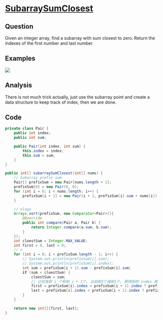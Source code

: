 # [SubarraySumClosest](http://www.lintcode.com/en/problem/subarray-sum-closest/#)

## Question

Given an integer array, find a subarray with sum closest to zero. Return the indexes of the first number and last number.

## Examples

![](https://farm5.staticflickr.com/4216/35524940171_35b5ca783f_o.jpg)

## Analysis

There is not much trick actually, just use the subarray point and create a data structure to keep track of index, then we are done.

## Code

```java
private class Pair {
    public int index;
    public int sum;

    public Pair(int index, int sum) {
        this.index = index;
        this.sum = sum;
    }
}

public int[] subarraySumClosest(int[] nums) {
    // Subarray prefix sum
    Pair[] prefixSum = new Pair[nums.length + 1];
    prefixSum[0] = new Pair(0, 0);
    for (int i = 0; i < nums.length; i++) {
        prefixSum[i + 1] = new Pair(i + 1, prefixSum[i].sum + nums[i]);
    }

    // nlogn
    Arrays.sort(prefixSum, new Comparator<Pair>(){
        @Override
        public int compare(Pair a, Pair b) {
            return Integer.compare(a.sum, b.sum);
        }
    });
    int cloestSum = Integer.MAX_VALUE;
    int first = 0, last = 0;
    // n
    for (int i = 0; i < prefixSum.length - 1; i++) {
        // System.out.println(prefixSum[i].sum);
        // System.out.println(prefixSum[i].index);
        int sum = prefixSum[i + 1].sum - prefixSum[i].sum;
        if (sum < cloestSum) {
            cloestSum = sum;
            // 记住是前 i 个和前 i + 1个, 比如前3个减前1个, 那得到的 index 其实是[1,2]
            first = prefixSum[i].index < prefixSum[i + 1].index ? prefixSum[i].index: prefixSum[i + 1].index;
            last = prefixSum[i].index < prefixSum[i + 1].index ? prefixSum[i + 1].index - 1 : prefixSum[i].index - 1;
        }
    }

    return new int[]{first, last};
}
```